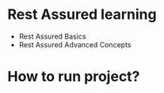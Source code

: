 # Rest Assured learning

- Rest Assured Basics
- Rest Assured Advanced Concepts

# How to run project?